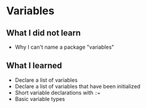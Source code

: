 # Variables

## What I did not learn

- Why I can't name a package "variables"

## What I learned

- Declare a list of variables
- Declare a list of variables that have been initialized
- Short variable declarations with `:=`
- Basic variable types
